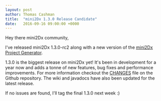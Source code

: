 ```yaml
---
layout: post
author: Thomas Cashman
title:  "mini2Dx 1.3.0 Release Candidate"
date:   2016-09-16 09:00:00 +0000
---
```


Hey there mini2Dx community,

I've released mini2Dx 1.3.0-rc2 along with a new version of the [mini2Dx Project Generator](https://mini2dx.org/downloads.html).

1.3.0 is the biggest release on mini2Dx yet! It's been in development for a year now and adds a tonne of new features, bug fixes and performance improvements.<!--more--> For more information checkout the [CHANGES](https://github.com/mini2Dx/mini2Dx/blob/master/CHANGES) file on the Github repository. The wiki and javadocs have also been updated for the latest release.

If no issues are found, I'll tag the final 1.3.0 next week :)